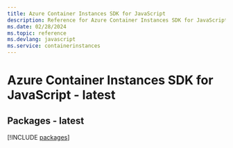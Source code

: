 ```yaml
---
title: Azure Container Instances SDK for JavaScript
description: Reference for Azure Container Instances SDK for JavaScript
ms.date: 02/28/2024
ms.topic: reference
ms.devlang: javascript
ms.service: containerinstances
---
```

# Azure Container Instances SDK for JavaScript - latest
## Packages - latest
[!INCLUDE [packages](container-instances-index.md)]